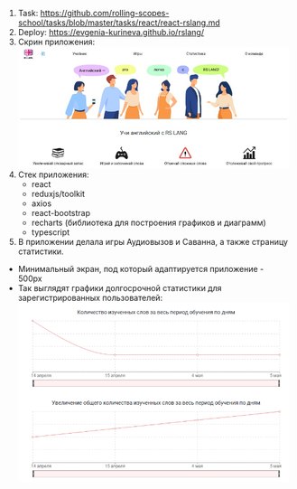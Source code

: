1.  Task: https://github.com/rolling-scopes-school/tasks/blob/master/tasks/react/react-rslang.md
2.  Deploy: https://evgenia-kurineva.github.io/rslang/
3.  Скрин приложения:
  ![screenshot](https://github.com/evgenia-kurineva/rslang/blob/after/public/img/main_screenshot.jpg?raw=true)
4.  Стек приложения:
     - react
     - reduxjs/toolkit
     - axios
     - react-bootstrap
     - recharts (библиотека для построения графиков и диаграмм)
     - typescript
5. В приложении делала игры Аудиовызов и Саванна, а также страницу статистики.

 * Минимальный экран, под который адаптируется приложение - 500px
 * Так выглядят графики долгосрочной статистики для зарегистрированных пользователей:
  ![screenshot](https://github.com/evgenia-kurineva/rslang/blob/after/public/img/statistics_screenshot.jpg?raw=true)
